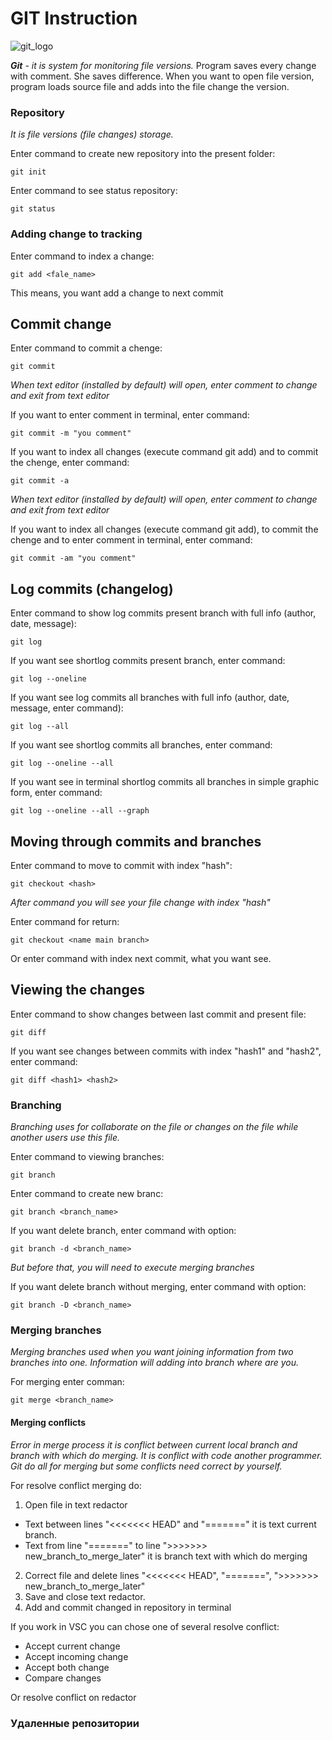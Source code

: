 # GIT Instruction

![git_logo](git_logo.jpeg)

_**Git** - it is system for monitoring file versions._ Program saves every change with comment. She saves difference. When you want to open file version, program loads source file and adds into the file change the version.

### Repository

*It is file versions (file changes) storage.*

Enter command to create new repository into the present folder:

    git init

Enter command to see status repository:

    git status

### Adding change to tracking

Enter command to index a change:

    git add <fale_name>

This means, you want add a change to next commit

## Commit change

Enter command to commit a chenge:

    git commit

*When text editor (installed by default) will open, enter comment to change and exit from text editor*

If you want to enter comment in terminal, enter command:

    git commit -m "you comment"

If you want to index all changes (execute command git add) and to commit the chenge, enter command:

    git commit -a

*When text editor (installed by default) will open, enter comment to change and exit from text editor*

If you want to index all changes (execute command git add), to commit the chenge and to enter comment in terminal, enter command:

    git commit -am "you comment"

## Log commits (changelog)

Enter command to show log commits present branch with full info (author, date, message):

    git log 

If you want see shortlog commits present branch, enter command:

    git log --oneline

If you want see log commits all branches with full info (author, date, message, enter command):

    git log --all

If you want see shortlog commits all branches, enter command:

    git log --oneline --all

If you want see in terminal shortlog commits all branches in simple graphic form, enter command:

    git log --oneline --all --graph

## Moving through commits and branches

Enter command to move to commit with index "hash":

    git checkout <hash>

*After command you will see your file change with index "hash"*

Enter command for return:

    git checkout <name main branch>

Or enter command with index next commit, what you want see.

## Viewing the changes

Enter command to show changes between last commit and present file:

    git diff

If you want see changes between commits with index "hash1" and "hash2", enter command:

    git diff <hash1> <hash2>

### Branching

*Branching uses for collaborate on the file or changes on the file while another users use this file.*

Enter command to viewing branches:

    git branch

Enter command to create new branc:

    git branch <branch_name>

If you want delete branch, enter command with option:

    git branch -d <branch_name>

*But before that, you will need to execute merging branches*

If you want delete branch without merging, enter command with option:

    git branch -D <branch_name>
### Merging branches

*Merging branches used when you want joining information from two branches into one. Information will adding into branch where are you.* 

For merging enter comman:

    git merge <branch_name>

#### Merging conflicts

*Error in merge process it is conflict between current local branch and branch with which do merging. It is conflict with code another programmer. Git do all for merging but some conflicts need correct by yourself.*

For resolve conflict merging do:

1. Open file in text redactor
* Text between lines "<<<<<<< HEAD" and  "=======" it is text current branch.
* Text from line "=======" to line ">>>>>>> new_branch_to_merge_later" it is branch text with which do merging
2. Correct file and delete lines  "<<<<<<< HEAD",  "=======", ">>>>>>> new_branch_to_merge_later"
3. Save and close text redactor.
4. Add and commit changed in repository in terminal

If you work in VSC you can chose one of several resolve conflict:

* Accept current change
* Accept incoming change
* Accept both change
* Compare changes

Or resolve conflict  on redactor

### Удаленные репозитории